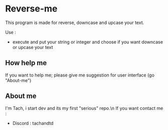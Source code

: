 # Reverse-me

This program is made for reverse, downcase and upcase your text.

Use : 

- execute and put your string or integer and choose if you want downcase or upcase your text

## How help me

If you want to help me; please give me suggestion for user interface (go "About-me")

## About me

I'm Tach, i start dev and its my first "serious" repo.\n
If you want contact me : 
- Discord : tachandtd 
